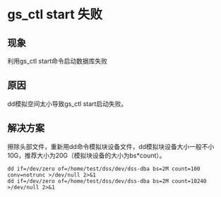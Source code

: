 # gs_ctl start 失败

## 现象
利用gs_ctl start命令启动数据库失败

## 原因
dd模拟空间太小导致gs_ctl start启动失败。

## 解决方案
擦除头部文件，重新用dd命令模拟块设备文件，dd模拟块设备大小一般不小10G，推荐大小为20G（模拟块设备的大小为bs*count）。
```shell
dd if=/dev/zero of=/home/test/dss/dev/dss-dba bs=2M count=100 conv=notrunc >/dev/null 2>&1
dd if=/dev/zero of=/home/test/dss/dev/dss-dba bs=2M count=10240 >/dev/null 2>&1